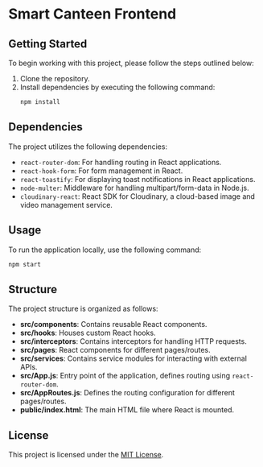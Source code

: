# Smart Canteen Frontend

## Getting Started

To begin working with this project, please follow the steps outlined below:

1. Clone the repository.
2. Install dependencies by executing the following command:
   ```bash
   npm install
   ```

## Dependencies

The project utilizes the following dependencies:

- `react-router-dom`: For handling routing in React applications.
- `react-hook-form`: For form management in React.
- `react-toastify`: For displaying toast notifications in React applications.
- `node-multer`: Middleware for handling multipart/form-data in Node.js.
- `cloudinary-react`: React SDK for Cloudinary, a cloud-based image and video management service.

## Usage

To run the application locally, use the following command:

```bash
npm start
```

## Structure

The project structure is organized as follows:

- **src/components**: Contains reusable React components.
- **src/hooks**: Houses custom React hooks.
- **src/interceptors**: Contains interceptors for handling HTTP requests.
- **src/pages**: React components for different pages/routes.
- **src/services**: Contains service modules for interacting with external APIs.
- **src/App.js**: Entry point of the application, defines routing using `react-router-dom`.
- **src/AppRoutes.js**: Defines the routing configuration for different pages/routes.
- **public/index.html**: The main HTML file where React is mounted.

## License

This project is licensed under the [MIT License](LICENSE).

